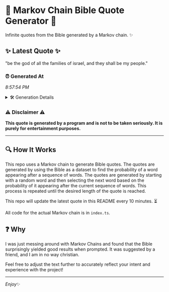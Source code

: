 # 📖 Markov Chain Bible Quote Generator 📖

Infinite quotes from the Bible generated by a Markov chain. ✨

## ✨ Latest Quote ✨
"be the god of all the families of israel, and they shall be my people."

### ⏰ Generated At
*8:57:54 PM*

<details>
    <summary>🛠️ Generation Details</summary>
    <p>
        <strong>🌱 Seed:</strong> be<br>
        <strong>🔄 Iterations:</strong> 14<br>
        <strong>📜 Context History:</strong><br>[ be ]: the<br>[ be, the ]: god<br>[ be, the, god ]: of<br>[ be, the, god, of ]: all<br>[ be, the, god, of, all ]: the<br>[ be, the, god, of, all, the ]: families<br>[ the, god, of, all, the, families ]: of<br>[ god, of, all, the, families, of ]: israel,<br>[ of, all, the, families, of, israel, ]: and<br>[ all, the, families, of, israel,, and ]: they<br>[ the, families, of, israel,, and, they ]: shall<br>[ families, of, israel,, and, they, shall ]: be<br>[ of, israel,, and, they, shall, be ]: my<br>[ israel,, and, they, shall, be, my ]: people.<br>
    </p>
</details>

### ⚠️ Disclaimer ⚠️
**This quote is generated by a program and is not to be taken seriously. It is purely for entertainment purposes.**

---

## 🔍 How It Works

This repo uses a Markov chain to generate Bible quotes. The quotes are generated by using the Bible as a dataset to find the probability of a word appearing after a sequence of words. The quotes are generated by starting with a random word and then selecting the next word based on the probability of it appearing after the current sequence of words. This process is repeated until the desired length of the quote is reached.

This repo will update the latest quote in this README every 10 minutes. ⏳

All code for the actual Markov chain is in `index.ts`.

## ❓ Why

I was just messing around with Markov Chains and found that the Bible surprisingly yielded good results when prompted. 
It was suggested by a friend, and I am in no way christian.

Feel free to adjust the text further to accurately reflect your intent and experience with the project!

---

*Enjoy*✨
